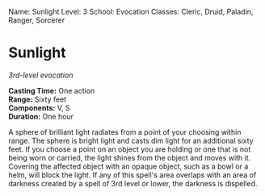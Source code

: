 Name: Sunlight
Level: 3
School: Evocation
Classes: Cleric, Druid, Paladin, Ranger, Sorcerer

# Sunlight
_3rd-level evocation_

**Casting Time:** One action    
**Range:** Sixty feet    
**Components:** V, S    
**Duration:** One hour 

A sphere of brilliant light radiates from a point of your choosing within range. The sphere is bright light and casts dim light for an additional sixty feet. 
If you choose a point on an object you are holding or one that is not being worn or carried, the light shines from the object and moves with it. Covering the affected object with an opaque object, such as a bowl or a helm, will block the light. 
If any of this spell's area overlaps with an area of darkness created by a spell of 3rd level or lower, the darkness is dispelled. 
